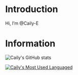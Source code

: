 # Introduction
Hi, I’m @Caily-E

# Information

![Caily's GitHub stats](https://github-readme-stats.vercel.app/api?username=Caily-E&show_icons=true&theme=radical)

[![Caily's Most Used Languaged](https://github-readme-stats.vercel.app/api/top-langs/api?username=Caily-E&langs_count=8&theme=radical)](https://github.com/anuraghazra/github-readme-stats)


